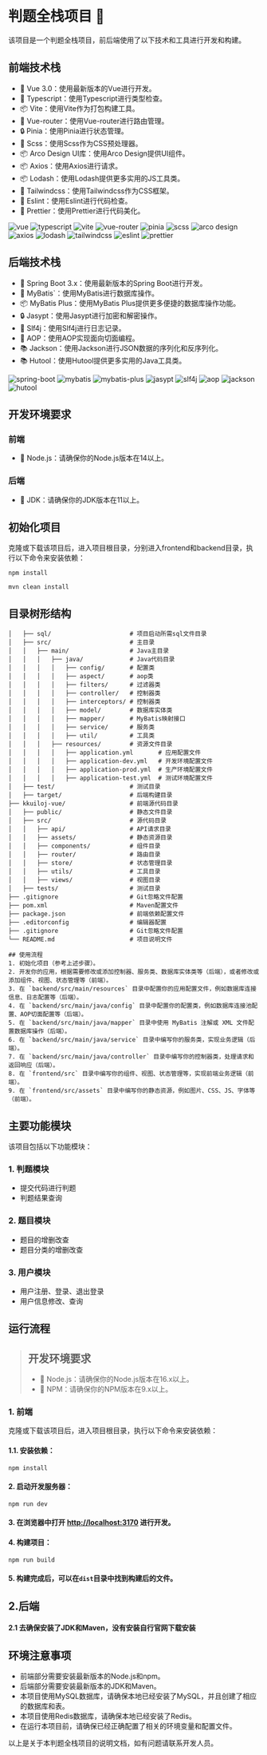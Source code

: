 # 判题全栈项目 🚀

该项目是一个判题全栈项目，前后端使用了以下技术和工具进行开发和构建。

## 前端技术栈

- 💚 Vue 3.0：使用最新版本的Vue进行开发。
- 📝 Typescript：使用Typescript进行类型检查。
- 📦 Vite：使用Vite作为打包构建工具。
- 🧰 Vue-router：使用Vue-router进行路由管理。
- 🔒 Pinia：使用Pinia进行状态管理。
- 🎨 Scss：使用Scss作为CSS预处理器。
- 📦 Arco Design UI库：使用Arco Design提供UI组件。
- 📦 Axios：使用Axios进行请求。
- 📦 Lodash：使用Lodash提供更多实用的JS工具类。
- 🎨 Tailwindcss：使用Tailwindcss作为CSS框架。
- 📝 Eslint：使用Eslint进行代码检查。
- 📝 Prettier：使用Prettier进行代码美化。

![vue](https://img.shields.io/badge/vue-3.0-brightgreen)
![typescript](https://img.shields.io/badge/typescript-4.3.5-blue)
![vite](https://img.shields.io/badge/vite-2.4.4-yellow)
![vue-router](https://img.shields.io/badge/vue--router-4.0.11-green)
![pinia](https://img.shields.io/badge/pinia-2.0.0-orange)
![scss](https://img.shields.io/badge/scss-1.37.5-pink)
![arco design](https://img.shields.io/badge/arco%20design-1.6.1-lightgrey)
![axios](https://img.shields.io/badge/axios-0.21.4-red)
![lodash](https://img.shields.io/badge/lodash-4.17.21-blueviolet)
![tailwindcss](https://img.shields.io/badge/tailwindcss-2.2.7-purple)
![eslint](https://img.shields.io/badge/eslint-7.32.0-lightblue)
![prettier](https://img.shields.io/badge/prettier-2.3.2-yellowgreen)

## 后端技术栈

- 💚 Spring Boot 3.x：使用最新版本的Spring Boot进行开发。
- 📝 MyBatis`：使用MyBatis进行数据库操作。
- 📦 MyBatis Plus：使用MyBatis Plus提供更多便捷的数据库操作功能。
- 🔒 Jasypt：使用Jasypt进行加密和解密操作。
- 📝 Slf4j：使用Slf4j进行日志记录。
- 🎯 AOP：使用AOP实现面向切面编程。
- 📚 Jackson：使用Jackson进行JSON数据的序列化和反序列化。
- 📚 Hutool：使用Hutool提供更多实用的Java工具类。

![spring-boot](https://img.shields.io/badge/spring--boot-3.x-brightgreen)
![mybatis](https://img.shields.io/badge/mybatis-3.5.6-lightblue)
![mybatis-plus](https://img.shields.io/badge/mybatis--plus-3.4.5-green)
![jasypt](https://img.shields.io/badge/jasypt-3.0.4-orange)
![slf4j](https://img.shields.io/badge/slf4j-1.7.32-red)
![aop](https://img.shields.io/badge/aop-5.3.9-purple)
![jackson](https://img.shields.io/badge/jackson-2.13.0-lightgrey)
![hutool](https://img.shields.io/badge/hutool--all-5.7.9-blueviolet)

## 开发环境要求

### 前端

- 📌 Node.js：请确保你的Node.js版本在14以上。

### 后端

- 📌 JDK：请确保你的JDK版本在11以上。

## 初始化项目

克隆或下载该项目后，进入项目根目录，分别进入frontend和backend目录，执行以下命令来安装依赖：

```shell
npm install
```

```shell
mvn clean install
```

## 目录树形结构

```
│   ├── sql/                      # 项目启动所需sql文件目录
│   ├── src/                      # 主目录
│   │   ├── main/                 # Java主目录
│   │   │   ├── java/             # Java代码目录
│   │   │   │   ├── config/       # 配置类
│   │   │   │   ├── aspect/       # aop类
│   │   │   │   ├── filters/      # 过滤器类
│   │   │   │   ├── controller/   # 控制器类
│   │   │   │   ├── interceptors/ # 控制器类
│   │   │   │   ├── model/        # 数据库实体类
│   │   │   │   ├── mapper/       # MyBatis映射接口
│   │   │   │   ├── service/      # 服务类
│   │   │   │   ├── util/         # 工具类
│   │   │   ├── resources/        # 资源文件目录
│   │   │   │   ├── application.yml       # 应用配置文件
│   │   │   │   ├── application-dev.yml   # 开发环境配置文件
│   │   │   │   ├── application-prod.yml  # 生产环境配置文件
│   │   │   │   ├── application-test.yml  # 测试环境配置文件
│   ├── test/                     # 测试目录
│   ├── target/                   # 后端构建目录
├── kkuiloj-vue/                  # 前端源代码目录
│   ├── public/                   # 静态文件目录
│   ├── src/                      # 源代码目录
│   │   ├── api/                  # API请求目录
│   │   ├── assets/               # 静态资源目录
│   │   ├── components/           # 组件目录
│   │   ├── router/               # 路由目录
│   │   ├── store/                # 状态管理目录
│   │   ├── utils/                # 工具目录
│   │   ├── views/                # 视图目录
│   ├── tests/                    # 测试目录
├── .gitignore                    # Git忽略文件配置
├── pom.xml                       # Maven配置文件
├── package.json                  # 前端依赖配置文件
├── .editorconfig                 # 编辑器配置
├── .gitignore                    # Git忽略文件配置
└── README.md                     # 项目说明文件

## 使用流程
1. 初始化项目（参考上述步骤）。
2. 开发你的应用，根据需要修改或添加控制器、服务类、数据库实体类等（后端），或者修改或添加组件、视图、状态管理等（前端）。
3. 在 `backend/src/main/resources` 目录中配置你的应用配置文件，例如数据库连接信息、日志配置等（后端）。
4. 在 `backend/src/main/java/config` 目录中配置你的配置类，例如数据库连接池配置、AOP切面配置等（后端）。
5. 在 `backend/src/main/java/mapper` 目录中使用 MyBatis 注解或 XML 文件配置数据库操作（后端）。
6. 在 `backend/src/main/java/service` 目录中编写你的服务类，实现业务逻辑（后端）。
7. 在 `backend/src/main/java/controller` 目录中编写你的控制器类，处理请求和返回响应（后端）。
8. 在 `frontend/src` 目录中编写你的组件、视图、状态管理等，实现前端业务逻辑（前端）。
9. 在 `frontend/src/assets` 目录中编写你的静态资源，例如图片、CSS、JS、字体等（前端）。
```

## 主要功能模块

该项目包括以下功能模块：

### 1. 判题模块

- 提交代码进行判题
- 判题结果查询

### 2. 题目模块

- 题目的增删改查
- 题目分类的增删改查

### 3. 用户模块

- 用户注册、登录、退出登录
- 用户信息修改、查询

## 运行流程

> ## 开发环境要求
> - 📌 Node.js：请确保你的Node.js版本在16.x以上。
> - 📌 NPM：请确保你的NPM版本在9.x以上。

### 1. 前端

克隆或下载该项目后，进入项目根目录，执行以下命令来安装依赖：

#### 1.1. 安装依赖：

```shell
npm install
```

#### 2. 启动开发服务器：

```shell
npm run dev
```

#### 3. 在浏览器中打开 [http://localhost:3170](http://localhost:3170) 进行开发。

#### 4. 构建项目：

```shell
npm run build
```

#### 5. 构建完成后，可以在`dist`目录中找到构建后的文件。

## 2.后端

#### 2.1 去确保安装了JDK和Maven，没有安装自行官网下载安装

## 环境注意事项

- 前端部分需要安装最新版本的Node.js和npm。
- 后端部分需要安装最新版本的JDK和Maven。
- 本项目使用MySQL数据库，请确保本地已经安装了MySQL，并且创建了相应的数据库和表。
- 本项目使用Redis数据库，请确保本地已经安装了Redis。
- 在运行本项目前，请确保已经正确配置了相关的环境变量和配置文件。

以上是关于本判题全栈项目的说明文档，如有问题请联系开发人员。